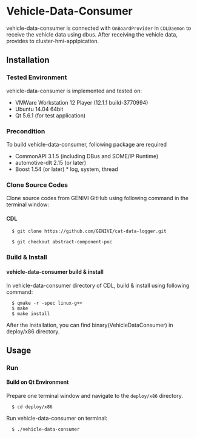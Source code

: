 # Vehicle-Data-Consumer
vehicle-data-consumer is connected with `OnBoardProvider` in `CDLDaemon` to receive the vehicle data using dbus.
After receiving the vehicle data, provides to cluster-hmi-applpication.

## Installation
### Tested Environment
vehicle-data-consumer is implemented and tested on:
* VMWare Workstation 12 Player (12.1.1 build-3770994)
* Ubuntu 14.04 64bit
* Qt 5.6.1 (for test application)

### Precondition
To build vehicle-data-consumer, following package are required
* CommonAPI 3.1.5 (including DBus and SOME/IP Runtime)
* automotive-dlt 2.15 (or later)
* Boost 1.54 (or later)
        * log, system, thread
### Clone Source Codes
Clone source codes from GENIVI GitHub using following command in the terminal window:

#### CDL

      $ git clone https://github.com/GENIVI/cat-data-logger.git
    
      $ git checkout abstract-component-poc
      
### Build & Install
#### vehicle-data-consumer build & install
In vehicle-data-consumer directory of CDL, build & install using following command:

      $ qmake -r -spec linux-g++
      $ make
      $ make install
      
After the installation, you can find binary(VehicleDataConsumer) in deploy/x86 directory.

## Usage

### Run
#### Build on Qt Environment
Prepare one terminal window and navigate to the `deploy/x86` directory.

      $ cd deploy/x86
      
Run vehicle-data-consumer on terminal:
      
      $ ./vehicle-data-consumer

